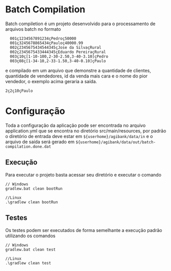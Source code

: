 # Batch Compilation
Batch compiletion é um projeto desenvolvido para o processamento de arquivos batch no formato

```
  001ç1234567891234çPedroç50000
  001ç3245678865434çPauloç40000.99
  002ç2345675434544345çJose da SilvaçRural
  002ç2345675433444345çEduardo PereiraçRural
  003ç10ç[1-10-100,2-30-2.50,3-40-3.10]çPedro
  003ç08ç[1-34-10,2-33-1.50,3-40-0.10]çPaulo
```

e compilado em um arquivo que demonstre a quantidade de clientes, quantidade de vendedores, id da venda mais cara e o nome do pior vendedor, o exemplo acima geraria a saída.

```
2ç2ç10çPaulo
```
# Configuração
Toda a configuração da aplicação pode ser encontrada no arquivo application.yml que se encontra no diretório src/main/resources, por padrão o diretório de entrada deve estar em `${userhome}/agibank/data/in` e o arquivo de saída será gerado em `${userhome}/agibank/data/out/batch-compilation.done.dat`

## Execução
Para executar o projeto basta acessar seu diretório e executar o comando
```
// Windows
gradlew.bat clean bootRun

//Linux
.\gradlew clean bootRun
```

## Testes
Os testes podem ser executados de forma semelhante a execução padrão utilizando os comandos
```
// Windows
gradlew.bat clean test

//Linux
.\gradlew clean test
```
